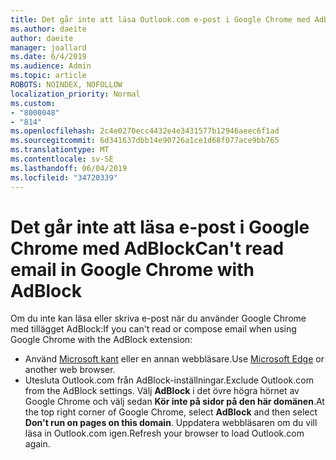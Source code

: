 ```yaml
---
title: Det går inte att läsa Outlook.com e-post i Google Chrome med AdBlock
ms.author: daeite
author: daeite
manager: joallard
ms.date: 6/4/2019
ms.audience: Admin
ms.topic: article
ROBOTS: NOINDEX, NOFOLLOW
localization_priority: Normal
ms.custom:
- "8000048"
- "814"
ms.openlocfilehash: 2c4e0270ecc4432e4e3431577b12946aeec6f1ad
ms.sourcegitcommit: 6d341637dbb14e90726a1ce1d68f077ace9bb765
ms.translationtype: MT
ms.contentlocale: sv-SE
ms.lasthandoff: 06/04/2019
ms.locfileid: "34720339"
---
```

# <a name="cant-read-email-in-google-chrome-with-adblock"></a><span data-ttu-id="2b900-102">Det går inte att läsa e-post i Google Chrome med AdBlock</span><span class="sxs-lookup"><span data-stu-id="2b900-102">Can't read email in Google Chrome with AdBlock</span></span>

<span data-ttu-id="2b900-103">Om du inte kan läsa eller skriva e-post när du använder Google Chrome med tillägget AdBlock:</span><span class="sxs-lookup"><span data-stu-id="2b900-103">If you can't read or compose email when using Google Chrome with the AdBlock extension:</span></span>

- <span data-ttu-id="2b900-104">Använd [Microsoft kant](https://go.microsoft.com/fwlink/p/?linkid=2001503&amp;clcid=0x409) eller en annan webbläsare.</span><span class="sxs-lookup"><span data-stu-id="2b900-104">Use [Microsoft Edge](https://go.microsoft.com/fwlink/p/?linkid=2001503&amp;clcid=0x409) or another web browser.</span></span>
- <span data-ttu-id="2b900-105">Utesluta Outlook.com från AdBlock-inställningar.</span><span class="sxs-lookup"><span data-stu-id="2b900-105">Exclude Outlook.com from the AdBlock settings.</span></span> <span data-ttu-id="2b900-106">Välj **AdBlock** i det övre högra hörnet av Google Chrome och välj sedan **Kör inte på sidor på den här domänen**.</span><span class="sxs-lookup"><span data-stu-id="2b900-106">At the top right corner of Google Chrome, select **AdBlock** and then select **Don't run on pages on this domain**.</span></span> <span data-ttu-id="2b900-107">Uppdatera webbläsaren om du vill läsa in Outlook.com igen.</span><span class="sxs-lookup"><span data-stu-id="2b900-107">Refresh your browser to load Outlook.com again.</span></span>